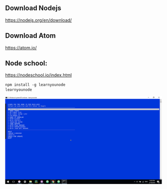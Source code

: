 ## Download Nodejs
https://nodejs.org/en/download/

## Download Atom
https://atom.io/

## Node school:
https://nodeschool.io/index.html

```
npm install -g learnyounode
learnyounode
```
![install_module](/images/introduction/image.png?raw=true)
